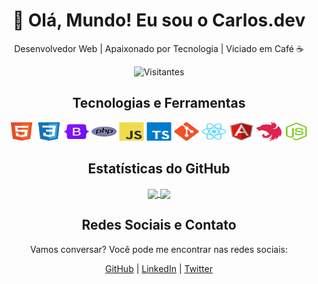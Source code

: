 <!-- Início da apresentação -->
<div align="center">
  <h1>👋 Olá, Mundo! Eu sou o Carlos.dev</h1>
  <p>Desenvolvedor Web | Apaixonado por Tecnologia | Viciado em Café ☕ </p>

![Visitantes](https://komarev.com/ghpvc/?username=carloeira&style=for-the-badge)

</div>


<!-- Tecnologias e Ferramentas -->
<div align="center">
  <h2>Tecnologias e Ferramentas</h2>
  <p>
    <img src="https://raw.githubusercontent.com/devicons/devicon/master/icons/html5/html5-original.svg" height="30" width="40" alt="HTML5">
    <img src="https://raw.githubusercontent.com/devicons/devicon/master/icons/css3/css3-original.svg" height="30" width="40" alt="CSS3">
    <img src="https://raw.githubusercontent.com/devicons/devicon/master/icons/bootstrap/bootstrap-original.svg" height="30" width="40" alt="Bootstrap">
    <img src="https://raw.githubusercontent.com/devicons/devicon/master/icons/php/php-original.svg" height="30" width="40" alt="PHP">
    <img src="https://raw.githubusercontent.com/devicons/devicon/master/icons/javascript/javascript-original.svg" height="30" width="40" alt="JavaScript">
    <img src="https://raw.githubusercontent.com/devicons/devicon/master/icons/typescript/typescript-original.svg" height="30" width="40" alt="TypeScript">
    <img src="https://raw.githubusercontent.com/devicons/devicon/master/icons/git/git-original.svg" height="30" width="40" alt="Git">
    <img src="https://raw.githubusercontent.com/devicons/devicon/master/icons/react/react-original.svg" height="30" width="40" alt="React">
    <img src="https://raw.githubusercontent.com/devicons/devicon/master/icons/angularjs/angularjs-original.svg" height="30" width="40" alt="Angular">
    <img src="https://raw.githubusercontent.com/devicons/devicon/master/icons/nestjs/nestjs-plain.svg" height="30" width="40" alt="NestJS">
    <img src="https://raw.githubusercontent.com/devicons/devicon/master/icons/nodejs/nodejs-original.svg" height="30" width="40" alt="Node.js">
  </p>
</div>

<!-- Estatísticas do GitHub -->
  
<div align="center">
  <h2>Estatísticas do GitHub</h2>
  <a href="https://github.com/carloeira/github-readme-stats">
    <img height=200 align="center" src="https://github-readme-stats.vercel.app/api?username=carloeira&show_icons=true&theme=transparent" />
  </a>
  <a href="https://github.com/carloeira/convoychat">
    <img height=200 align="center" src="https://github-readme-stats.vercel.app/api/top-langs?username=carloeira&layout=compact&langs_count=8&card_width=320&theme=transparent" />
  </a>  
</div>

<!-- Redes Sociais e Contato -->
<div align="center">
  <h2>Redes Sociais e Contato</h2>
  <p>Vamos conversar? Você pode me encontrar nas redes sociais:</p>
  <a href="https://github.com/carloeira">GitHub</a> |
  <a href="https://linkedin.com/in/carloeira">LinkedIn</a> |
  <a href="https://twitter.com/spasebeijos">Twitter</a>
</div>
